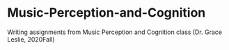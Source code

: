 # Music-Perception-and-Cognition
Writing assignments from Music Perception and Cognition class (Dr. Grace Leslie, 2020Fall)

